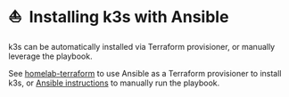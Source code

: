 # :sailboat:&nbsp; Installing k3s with Ansible

k3s can be automatically installed via Terraform provisioner, or manually leverage the playbook.

See [homelab-terraform](https://github.com/ahgraber/homelab-terraform) to use Ansible as a Terraform provisioner to install k3s,
or [Ansible instructions](https://github.com/ahgraber/homelab-terraform/blob/main/docs/3%20-%20ansible.md) to manually run the playbook.
